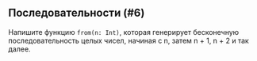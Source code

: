 ## Последовательности (#6)

Напишите функцию `from(n: Int)`, которая генерирует бесконечную последовательность целых чисел, начиная с n, затем n + 1, n + 2 и так далее.